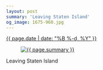 ```yaml
---
layout: post
summary: 'Leaving Staten Island'
og_image: 1675-960.jpg
---
```


<p>
 <time>
  <a href="/1675">
   {{ page.date | date: "%B %-d, %Y" }}
  </a>
 </time>
 <a href="/1675">
  <figure data-taken="9/19/2022">
   <img alt="{{ page.summary }}" sizes="(min-width: 700px) 50vw, calc(100vw - 2rem)" src="{{ site.assets_url }}/1675-480.jpg" srcset="{{ site.assets_url }}/1675-240.jpg 240w, {{ site.assets_url }}/1675-480.jpg 480w, {{ site.assets_url }}/1675-720.jpg 720w, {{ site.assets_url }}/1675-960.jpg 960w"/>
  </figure>
 </a>
 <span>
  Leaving Staten Island
 </span>
</p>
